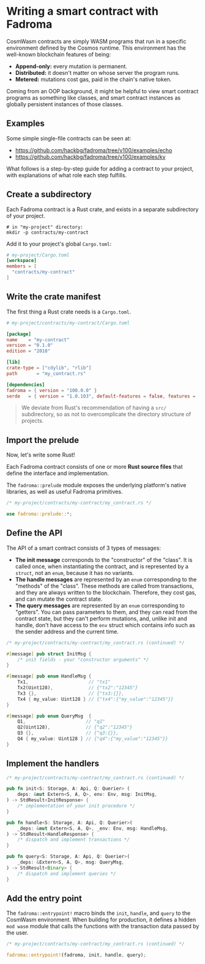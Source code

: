 # Writing a smart contract with Fadroma

CosmWasm contracts are simply WASM programs that run in a specific environment
defined by the Cosmos runtime. This environment has the well-known blockchain
features of being:

* **Append-only:** every mutation is permanent.
* **Distributed:** it doesn't matter on whose server the program runs.
* **Metered:** mutations cost gas, paid in the chain's native token.

Coming from an OOP background, it might be helpful to view smart contract programs
as something like classes, and smart contract instances as globally persistent instances
of those classes.

## Examples

Some simple single-file contracts can be seen at:

* https://github.com/hackbg/fadroma/tree/v100/examples/echo
* https://github.com/hackbg/fadroma/tree/v100/examples/kv

What follows is a step-by-step guide for adding a contract to your project,
with explanations of what role each step fulfills.

## Create a subdirectory

Each Fadroma contract is a Rust crate, and exists in a separate subdirectory of your project.

```shell
# in "my-project" directory:
mkdir -p contracts/my-contract
```

Add it to your project's global `Cargo.toml`:

```toml
# my-project/Cargo.toml
[workspace]
members = [
  "contracts/my-contract"
]
```

## Write the crate manifest

The first thing a Rust crate needs is a `Cargo.toml`.

```toml
# my-project/contracts/my-contract/Cargo.toml

[package]
name    = "my-contract"
version = "0.1.0"
edition = "2018"

[lib]
crate-type = ["cdylib", "rlib"]
path       = "my_contract.rs"

[dependencies]
fadroma = { version = "100.0.0" }
serde   = { version = "1.0.103", default-features = false, features = ["derive"] }
```

> We deviate from Rust's recommendation of having a `src/` subdirectory,
> so as not to overcomplicate the directory structure of projects.

## Import the prelude

Now, let's write some Rust!

Each Fadroma contract consists of one or more **Rust source files**
that define the interface and implementation.

The `fadroma::prelude` module exposes the underlying platform's native libraries,
as well as useful Fadroma primitives.

```rust
/* my-project/contracts/my-contract/my_contract.rs */

use fadroma::prelude::*;
```

## Define the API

The API of a smart contract consists of 3 types of messages:

* **The init message** corresponds to the "constructor" of the "class". It is called once,
  when instantiating the contract, and is represented by a `struct`, not an `enum`, because
  it has no variants.
* **The handle messages** are represented by an `enum` corresponding to the "methods" of the "class".
  These methods are called from transactions, and they are always written to the blockchain.
  Therefore, they cost gas, and can mutate the contract state.
* **The query messages** are represented by an `enum` corresponding to "getters".
  You can pass parameters to them, and they can read from the contract state, but they
  can't perform mutations, and, unlike init and handle, don't have access to the `env` struct
  which contains info such as the sender address and the current time.

```rust
/* my-project/contracts/my-contract/my_contract.rs (continued) */

#[message] pub struct InitMsg {
    /* init fields - your "constructor arguments" */
}

#[message] pub enum HandleMsg {
    Tx1,                      // "tx1"
    Tx2(Uint128),             // {"tx2":"12345"}
    Tx3 {},                   // {"tx3:{}},
    Tx4 { my_value: Uint128 } // {"tx4":{"my_value":"12345"}}
}

#[message] pub enum QueryMsg  {
    Q1,                      // "q1"
    Q2(Uint128),             // {"q2":"12345"}
    Q3 {},                   // {"q3:{}},
    Q4 { my_value: Uint128 } // {"q4":{"my_value":"12345"}}
}
```

## Implement the handlers

```rust
/* my-project/contracts/my-contract/my_contract.rs (continued) */

pub fn init<S: Storage, A: Api, Q: Querier> (
    deps: &mut Extern<S, A, Q>, env: Env, msg: InitMsg,
) -> StdResult<InitResponse> {
    /* implementation of your init procedure */
}

pub fn handle<S: Storage, A: Api, Q: Querier>(
    _deps: &mut Extern<S, A, Q>, _env: Env, msg: HandleMsg,
) -> StdResult<HandleResponse> {
    /* dispatch and implement transactions */
}

pub fn query<S: Storage, A: Api, Q: Querier>(
    _deps: &Extern<S, A, Q>, msg: QueryMsg,
) -> StdResult<Binary> {
    /* dispatch and implement queries */
}
```

## Add the entry point

The `fadroma::entrypoint!` macro binds the `init`, `handle`, and `query`
to the CosmWasm environment. When building for production, it defines a
hidden `mod wasm` module that calls the functions with the transaction data
passed by the user.

```rust
/* my-project/contracts/my-contract/my_contract.rs (continued) */

fadroma::entrypoint!(fadroma, init, handle, query);
```
